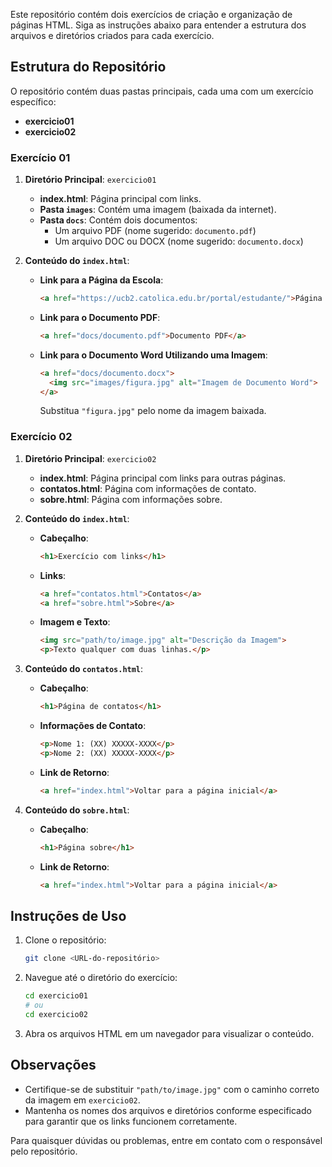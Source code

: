Este repositório contém dois exercícios de criação e organização de páginas HTML. Siga as instruções abaixo para entender a estrutura dos arquivos e diretórios criados para cada exercício.

## Estrutura do Repositório

O repositório contém duas pastas principais, cada uma com um exercício específico:

- **exercicio01**
- **exercicio02**

### Exercício 01

1. **Diretório Principal**: `exercicio01`
   - **index.html**: Página principal com links.
   - **Pasta `images`**: Contém uma imagem (baixada da internet).
   - **Pasta `docs`**: Contém dois documentos:
     - Um arquivo PDF (nome sugerido: `documento.pdf`)
     - Um arquivo DOC ou DOCX (nome sugerido: `documento.docx`)

2. **Conteúdo do `index.html`**:
   - **Link para a Página da Escola**:
     ```html
     <a href="https://ucb2.catolica.edu.br/portal/estudante/">Página da Escola</a>
     ```
   - **Link para o Documento PDF**:
     ```html
     <a href="docs/documento.pdf">Documento PDF</a>
     ```
   - **Link para o Documento Word Utilizando uma Imagem**:
     ```html
     <a href="docs/documento.docx">
       <img src="images/figura.jpg" alt="Imagem de Documento Word">
     </a>
     ```
     Substitua `"figura.jpg"` pelo nome da imagem baixada.

### Exercício 02

1. **Diretório Principal**: `exercicio02`
   - **index.html**: Página principal com links para outras páginas.
   - **contatos.html**: Página com informações de contato.
   - **sobre.html**: Página com informações sobre.

2. **Conteúdo do `index.html`**:
   - **Cabeçalho**:
     ```html
     <h1>Exercício com links</h1>
     ```
   - **Links**:
     ```html
     <a href="contatos.html">Contatos</a>
     <a href="sobre.html">Sobre</a>
     ```
   - **Imagem e Texto**:
     ```html
     <img src="path/to/image.jpg" alt="Descrição da Imagem">
     <p>Texto qualquer com duas linhas.</p>
     ```

3. **Conteúdo do `contatos.html`**:
   - **Cabeçalho**:
     ```html
     <h1>Página de contatos</h1>
     ```
   - **Informações de Contato**:
     ```html
     <p>Nome 1: (XX) XXXXX-XXXX</p>
     <p>Nome 2: (XX) XXXXX-XXXX</p>
     ```
   - **Link de Retorno**:
     ```html
     <a href="index.html">Voltar para a página inicial</a>
     ```

4. **Conteúdo do `sobre.html`**:
   - **Cabeçalho**:
     ```html
     <h1>Página sobre</h1>
     ```
   - **Link de Retorno**:
     ```html
     <a href="index.html">Voltar para a página inicial</a>
     ```

## Instruções de Uso

1. Clone o repositório:
   ```bash
   git clone <URL-do-repositório>
   ```

2. Navegue até o diretório do exercício:
   ```bash
   cd exercicio01
   # ou
   cd exercicio02
   ```

3. Abra os arquivos HTML em um navegador para visualizar o conteúdo.

## Observações

- Certifique-se de substituir `"path/to/image.jpg"` com o caminho correto da imagem em `exercicio02`.
- Mantenha os nomes dos arquivos e diretórios conforme especificado para garantir que os links funcionem corretamente.

Para quaisquer dúvidas ou problemas, entre em contato com o responsável pelo repositório.
